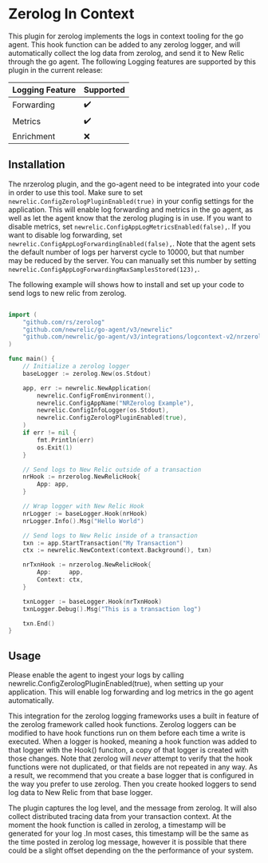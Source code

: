 # Zerolog In Context

This plugin for zerolog implements the logs in context tooling for the go agent. This hook
function can be added to any zerolog logger, and will automatically collect the log data
from zerolog, and send it to New Relic through the go agent. The following Logging features
are supported by this plugin in the current release:

| Logging Feature | Supported |
| ------- | --------- |
| Forwarding | :heavy_check_mark: |
| Metrics | :heavy_check_mark: |
| Enrichment | :x: |

## Installation

The nrzerolog plugin, and the go-agent need to be integrated into your code
in order to use this tool. Make sure to set `newrelic.ConfigZerologPluginEnabled(true)`
in your config settings for the application. This will enable log forwarding and metrics
in the go agent, as well as let the agent know that the zerolog pluging is in use.
If you want to disable metrics, set `newrelic.ConfigAppLogMetricsEnabled(false),`.
If you want to disable log forwarding, set `newrelic.ConfigAppLogForwardingEnabled(false),`.
Note that the agent sets the default number of logs per harverst cycle to 10000, but that
number may be reduced by the server. You can manually set this number by setting
`newrelic.ConfigAppLogForwardingMaxSamplesStored(123),`.

The following example will shows how to install and set up your code to send logs to new relic from zerolog.

```go

import (
    "github.com/rs/zerolog"
    "github.com/newrelic/go-agent/v3/newrelic"
    "github.com/newrelic/go-agent/v3/integrations/logcontext-v2/nrzerolog"
)

func main() {
    // Initialize a zerolog logger
	baseLogger := zerolog.New(os.Stdout)

	app, err := newrelic.NewApplication(
		newrelic.ConfigFromEnvironment(),
		newrelic.ConfigAppName("NRZerolog Example"),
		newrelic.ConfigInfoLogger(os.Stdout),
		newrelic.ConfigZerologPluginEnabled(true),
	)
	if err != nil {
		fmt.Println(err)
		os.Exit(1)
	}

	// Send logs to New Relic outside of a transaction
	nrHook := nrzerolog.NewRelicHook{
		App: app,
	}

	// Wrap logger with New Relic Hook
	nrLogger := baseLogger.Hook(nrHook)
	nrLogger.Info().Msg("Hello World")

	// Send logs to New Relic inside of a transaction
	txn := app.StartTransaction("My Transaction")
	ctx := newrelic.NewContext(context.Background(), txn)

	nrTxnHook := nrzerolog.NewRelicHook{
		App:     app,
		Context: ctx,
	}

	txnLogger := baseLogger.Hook(nrTxnHook)
	txnLogger.Debug().Msg("This is a transaction log")

	txn.End()
}
```

## Usage

Please enable the agent to ingest your logs by calling newrelic.ConfigZerologPluginEnabled(true),
when setting up your application. This will enable log forwarding and log metrics in the
go agent automatically.

This integration for the zerolog logging frameworks uses a built in feature
of the zerolog framework called hook functions. Zerolog loggers can be modified
to have hook functions run on them before each time a write is executed. When a
logger is hooked, meaning a hook function was added to that logger with the Hook() 
funciton, a copy of that logger is created with those changes. Note that zerolog
will *never* attempt to verify that the hook functions were not duplicated, or 
that fields are not repeated in any way. As a result, we recommend that you create
a base logger that is configured in the way you prefer to use zerolog. Then you
create hooked loggers to send log data to New Relic from that base logger.

The plugin captures the log level, and the message from zerolog. It will also collect
distributed tracing data from your transaction context. At the moment the hook function is
called in zerolog, a timestamp will be generated for your log .In most cases, this
timestamp will be the same as the time posted in zerolog log message, however it is possible that
there could be a slight offset depending on the the performance of your system.


